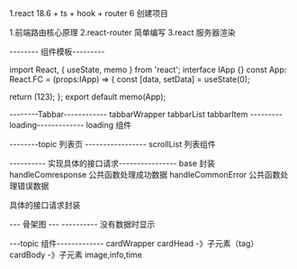 1.react 18.6 + ts + hook + router 6 创建项目

1.前端路由核心原理
2.react-router 简单编写
3.react 服务器渲染

-------- 组件模板---------

import React, { useState, memo } from 'react';
interface IApp {}
const App: React.FC<IApp> = (props:IApp) => {
const [data, setData] = useState(0);

return (123);
};
export default memo(App);

--------Tabbar------------
tabbarWrapper
tabbarList
tabbarItem
---------loading-------------
loading 组件

--------topic 列表页 -----------------
scrollList 列表组件

---------- 实现具体的接口请求----------------
base 封装
handleComresponse 公共函数处理成功数据
handleCommonError 公共函数处理错误数据

具体的接口请求封装

--- 骨架图 --- ----------
没有数据时显示

---topic 组件-------------
cardWrapper
cardHead -》子元素（tag）
cardBody -》子元素 image,info,time
